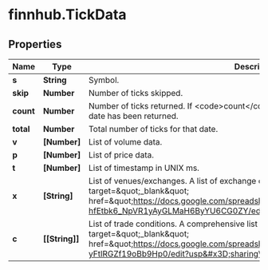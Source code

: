 # finnhub.TickData

## Properties

Name | Type | Description | Notes
------------ | ------------- | ------------- | -------------
**s** | **String** | Symbol. | [optional] 
**skip** | **Number** | Number of ticks skipped. | [optional] 
**count** | **Number** | Number of ticks returned. If &lt;code&gt;count&lt;/code&gt; &lt; &lt;code&gt;limit&lt;/code&gt;, all data for that date has been returned. | [optional] 
**total** | **Number** | Total number of ticks for that date. | [optional] 
**v** | **[Number]** | List of volume data. | [optional] 
**p** | **[Number]** | List of price data. | [optional] 
**t** | **[Number]** | List of timestamp in UNIX ms. | [optional] 
**x** | **[String]** | List of venues/exchanges. A list of exchange codes can be found &lt;a target&#x3D;\&quot;_blank\&quot; href&#x3D;\&quot;https://docs.google.com/spreadsheets/d/1Tj53M1svmr-hfEtbk6_NpVR1yAyGLMaH6ByYU6CG0ZY/edit?usp&#x3D;sharing\&quot;,&gt;here&lt;/a&gt; | [optional] 
**c** | **[[String]]** | List of trade conditions. A comprehensive list of trade conditions code can be found &lt;a target&#x3D;\&quot;_blank\&quot; href&#x3D;\&quot;https://docs.google.com/spreadsheets/d/1PUxiSWPHSODbaTaoL2Vef6DgU-yFtlRGZf19oBb9Hp0/edit?usp&#x3D;sharing\&quot;&gt;here&lt;/a&gt; | [optional] 


